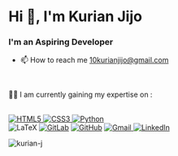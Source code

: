 <h1>Hi 👋, I'm Kurian Jijo</h1>
<h3>I'm an Aspiring Developer</h3>


- 📫 How to reach me 10kurianjijo@gmail.com

 </br>
<p>👨‍💻 I am currently gaining my expertise on :</p>
<!-- <a></a> -->
<br>
<a href="https://github.com/CoVolNet/CoVolNet">
<img alt="HTML5" src="https://img.shields.io/badge/html5%20-%23E34F26.svg?&style=for-the-badge&logo=html5&logoColor=white"/> 
</a>
<a href="https://github.com/CoVolNet/CoVolNet">
    <img alt="CSS3" src="https://img.shields.io/badge/css3%20-%231572B6.svg?&style=for-the-badge&logo=css3&logoColor=white"/>
</a>

<a href="https://github.com/GameFreat/Website-risk-prediction-and-prevention">
    <img alt="Python" src="https://img.shields.io/badge/python%20-%2314354C.svg?&style=for-the-badge&logo=python&logoColor=white"/>
</a>
</br>

<img alt="LaTeX" src="https://img.shields.io/badge/latex%20-%23008080.svg?&style=for-the-badge&logo=latex&logoColor=white"/>
<a href="https://gitlab.com/kurian-j">
<img alt="GitLab" src="https://img.shields.io/badge/gitlab%20-%23181717.svg?&style=for-the-badge&logo=gitlab&logoColor=white"/></a>

<a href="https://githab.com/kurian-j">
<img alt="GitHub" src="https://img.shields.io/badge/github%20-%23121011.svg?&style=for-the-badge&logo=github&logoColor=white"/></a>


<a href="mailto:10kurianjijo@gmail.com">
<img alt="Gmail" src="https://img.shields.io/badge/Gmail-D14836?style=for-the-badge&logo=gmail&logoColor=white" />
</a>
<a href="https://in.linkedin.com/in/kurian-jijo-24a959174">
<img alt="LinkedIn" src="https://img.shields.io/badge/linkedin%20-%230077B5.svg?&style=for-the-badge&logo=linkedin&logoColor=white"/></a>

<p align="left"> <img src="https://komarev.com/ghpvc/?username=kurian-j&label=Profile%20views&color=0e75b6&style=flat" alt="kurian-j" /> </p>
